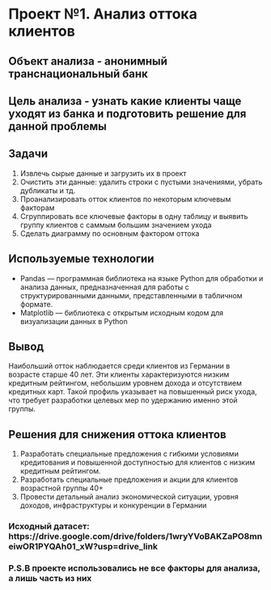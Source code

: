 <h1>Проект №1. Анализ оттока клиентов</h1>
<h2>Объект анализа - анонимный транснациональный банк</h2>
<h2>Цель анализа - узнать  какие клиенты чаще уходят из банка и подготовить решение для данной проблемы</h2>
<section>
  <h2>Задачи</h2>
  <ol>
    <li>Извлечь сырые данные и загрузить их в проект</li>
    <li>Очистить эти данные: удалить строки с пустыми значениями, убрать дубликаты и тд.</li>
    <li>Проанализировать отток клиентов по некоторым ключевым факторам</li>
    <li>Сгруппировать все ключевые факторы в одну таблицу и выявить группу клиентов с саммым большим значением ухода</li>
    <li>Сделать диаграмму по основным фактором оттока</li>
  </ol>
</section>
<section>
  <h2>Используемые технологии</h2>
  <ul>
   <li>Pandas — программная библиотека на языке Python для обработки и анализа данных, предназначенная для работы с структурированными данными, представленными в табличном формате.</li>
   <li>Matplotlib — библиотека с открытым исходным кодом для визуализации данных в Python</li>
  </ul>
</section>
<h2>Вывод</h2>
<p>Наибольший отток наблюдается среди клиентов из Германии в возрасте старше 40 лет. Эти клиенты характеризуются низким кредитным рейтингом, небольшим уровнем дохода и отсутствием кредитных карт. Такой профиль указывает на повышенный риск ухода, что требует разработки целевых мер по удержанию именно этой группы. </p>
<section>
  <h2>Решения для снижения оттока клиентов</h2>
  <ol>
    <li>Разработать специальные предложения с гибкими условиями кредитования и повышенной доступностью для клиентов с низким кредитным рейтингом.</li>
    <li>Разработать специальные предложения и акции для клиентов возрастной группы 40+</li>
    <li>Провести детальный анализ экономической ситуации, уровня доходов, инфраструктуры и конкуренции в Германии</li>
  </ol>
</section>
<h3>Исходный датасет: https://drive.google.com/drive/folders/1wryYVoBAKZaPO8mneiwOR1PYQAh01_xW?usp=drive_link</h3>
<h3>P.S.В проекте использовались не все факторы для анализа, а лишь часть из них</h3>
